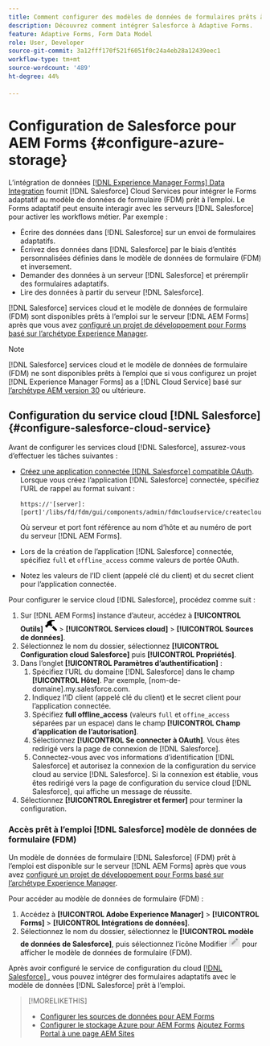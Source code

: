 ```yaml
---
title: Comment configurer des modèles de données de formulaires prêts à l’emploi Salesforce pour les Forms adaptatifs ?
description: Découvrez comment intégrer Salesforce à Adaptive Forms.
feature: Adaptive Forms, Form Data Model
role: User, Developer
source-git-commit: 3a12fff170f521f6051f0c24a4eb28a12439eec1
workflow-type: tm+mt
source-wordcount: '489'
ht-degree: 44%

---
```



# Configuration de Salesforce pour AEM Forms {#configure-azure-storage}

L’intégration de données [[!DNL Experience Manager Forms] Data Integration](data-integration.md) fournit [!DNL Salesforce] Cloud Services pour intégrer le Forms adaptatif au modèle de données de formulaire (FDM) prêt à l’emploi. Le Forms adaptatif peut ensuite interagir avec les serveurs [!DNL Salesforce] pour activer les workflows métier. Par exemple :

* Écrire des données dans [!DNL Salesforce] sur un envoi de formulaires adaptatifs.
* Écrivez des données dans [!DNL Salesforce] par le biais d’entités personnalisées définies dans le modèle de données de formulaire (FDM) et inversement.
* Demander des données à un serveur [!DNL Salesforce] et préremplir des formulaires adaptatifs.
* Lire des données à partir du serveur [!DNL Salesforce].

[!DNL Salesforce] services cloud et le modèle de données de formulaire (FDM) sont disponibles prêts à l’emploi sur le serveur [!DNL AEM Forms] après que vous avez [configuré un projet de développement pour Forms basé sur l’archétype Experience Manager](setup-local-development-environment.md#forms-cloud-service-local-development-environment).

>[!NOTE]
>
>[!DNL Salesforce] services cloud et le modèle de données de formulaire (FDM) ne sont disponibles prêts à l’emploi que si vous configurez un projet [!DNL Experience Manager Forms] as a [!DNL Cloud Service] basé sur [l’archétype AEM version 30](https://github.com/adobe/aem-project-archetype/releases/tag/aem-project-archetype-30) ou ultérieure.

## Configuration du service cloud [!DNL Salesforce] {#configure-salesforce-cloud-service}

Avant de configurer les services cloud [!DNL Salesforce], assurez-vous d’effectuer les tâches suivantes :

* [Créez une application connectée [!DNL Salesforce] compatible OAuth](https://help.salesforce.com/s/articleView?id=sf.connected_app_create_api_integration.htm&type=5). Lorsque vous créez l’application [!DNL Salesforce] connectée, spécifiez l’URL de rappel au format suivant :

  ```
  https://'[server]:[port]'/libs/fd/fdm/gui/components/admin/fdmcloudservice/createcloudconfigwizard/cloudservices.html
  ```

  Où serveur et port font référence au nom d’hôte et au numéro de port du serveur [!DNL AEM Forms].

* Lors de la création de l’application [!DNL Salesforce] connectée, spécifiez `full` et `offline_access` comme valeurs de portée OAuth.

* Notez les valeurs de l’ID client (appelé clé du client) et du secret client pour l’application connectée.

Pour configurer le service cloud [!DNL Salesforce], procédez comme suit :

1. Sur [!DNL AEM Forms] instance d’auteur, accédez à **[!UICONTROL Outils]** ![marteau](assets/hammer.png) > **[!UICONTROL Services cloud]** > **[!UICONTROL Sources de données]**.
2. Sélectionnez le nom du dossier, sélectionnez **[!UICONTROL Configuration cloud Salesforce]** puis **[!UICONTROL Propriétés]**.
3. Dans l’onglet **[!UICONTROL Paramètres d’authentification]** :
   1. Spécifiez l’URL du domaine [!DNL Salesforce] dans le champ **[!UICONTROL Hôte]**. Par exemple, [nom-de-domaine].my.salesforce.com.
   2. Indiquez l’ID client (appelé clé du client) et le secret client pour l’application connectée.
   3. Spécifiez **full offline_access** (valeurs `full` et `offine_access` séparées par un espace) dans le champ **[!UICONTROL Champ d’application de l’autorisation]**.
   4. Sélectionnez **[!UICONTROL Se connecter à OAuth]**. Vous êtes redirigé vers la page de connexion de [!DNL Salesforce].
   5. Connectez-vous avec vos informations d’identification [!DNL Salesforce] et autorisez la connexion de la configuration du service cloud au service [!DNL Salesforce]. Si la connexion est établie, vous êtes redirigé vers la page de configuration du service cloud [!DNL Salesforce], qui affiche un message de réussite.
4. Sélectionnez **[!UICONTROL Enregistrer et fermer]** pour terminer la configuration.

### Accès prêt à l’emploi [!DNL Salesforce] modèle de données de formulaire (FDM)

Un modèle de données de formulaire [!DNL Salesforce] (FDM) prêt à l’emploi est disponible sur le serveur [!DNL AEM Forms] après que vous avez [configuré un projet de développement pour Forms basé sur l’archétype Experience Manager](setup-local-development-environment.md#forms-cloud-service-local-development-environment).

Pour accéder au modèle de données de formulaire (FDM) :
1. Accédez à **[!UICONTROL Adobe Experience Manager]** > **[!UICONTROL Forms]** > **[!UICONTROL Intégrations de données]**.
1. Sélectionnez le nom du dossier, sélectionnez le **[!UICONTROL modèle de données de Salesforce]**, puis sélectionnez l’icône Modifier ![Modifier](assets/edit.png) pour afficher le modèle de données de formulaire (FDM).

Après avoir configuré le service de configuration du cloud [[!DNL Salesforce] &#x200B;](#configure-salesforce-cloud-service), vous pouvez intégrer des formulaires adaptatifs avec le modèle de données [!DNL Salesforce] prêt à l’emploi.

>[!MORELIKETHIS]
>
>* [Configurer les sources de données pour AEM Forms](/help/forms/configure-data-sources.md)
>* [Configurer le stockage Azure pour AEM Forms](/help/forms/configure-azure-storage.md)
>  [Ajoutez Forms Portal à une page AEM Sites](/help/forms/configure-forms-portal.md)
